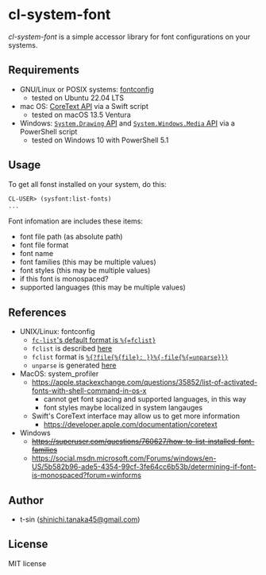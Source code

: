 # cl-system-font

*cl-system-font* is a simple accessor library for font configurations on your systems.

## Requirements

- GNU/Linux or POSIX systems: [fontconfig](https://www.freedesktop.org/wiki/Software/fontconfig/)
    - tested on Ubuntu 22.04 LTS
- mac OS: [CoreText API](https://developer.apple.com/documentation/coretext) via a Swift script
    - tested on macOS 13.5 Ventura 
- Windows: [`System.Drawing` API](https://learn.microsoft.com/ja-jp/dotnet/api/system.drawing?view=windowsdesktop-7.0) and [`System.Windows.Media` API](https://learn.microsoft.com/ja-jp/dotnet/api/system.windows.media?view=windowsdesktop-7.0) via a PowerShell script
    - tested on Windows 10 with PowerShell 5.1

## Usage

To get all fonst installed on your system, do this:

```lisp
CL-USER> (sysfont:list-fonts)
...
```

Font infomation are includes these items:

- font file path (as absolute path)
- font file format
- font name
- font families (this may be multiple values)
- font styles (this may be multiple values)
- if this font is monospaced?
- supported languages (this may be multiple values)

## References

- UNIX/Linux: fontconfig
    - [`fc-list`'s default format is `%{=fclist}`](https://gitlab.freedesktop.org/fontconfig/fontconfig/-/blob/f07d7c67e4de05c25ee391e99ee9368f1136317d/fc-list/fc-list.c#L181)
    - `fclist` is described [here](https://www.freedesktop.org/software/fontconfig/fontconfig-devel/fcpatternformat.html)
    - `fclist` format is [`%{?file{%{file}: }}%{-file{%{=unparse}}}`](https://gitlab.freedesktop.org/fontconfig/fontconfig/-/blob/f07d7c67e4de05c25ee391e99ee9368f1136317d/src/fcformat.c#L80)
    - `unparse` is generated [here](https://gitlab.freedesktop.org/fontconfig/fontconfig/-/blob/f07d7c67e4de05c25ee391e99ee9368f1136317d/src/fcname.c#L636)
- MacOS: system_profiler
    - https://apple.stackexchange.com/questions/35852/list-of-activated-fonts-with-shell-command-in-os-x
        - cannot get font spacing and supported languages, in this way
        - font styles maybe localized in system langauges
    - Swift's CoreText interface may allow us to get more information
        - https://developer.apple.com/documentation/coretext
- Windows
    - ~~https://superuser.com/questions/760627/how-to-list-installed-font-families~~
    - https://social.msdn.microsoft.com/Forums/windows/en-US/5b582b96-ade5-4354-99cf-3fe64cc6b53b/determining-if-font-is-monospaced?forum=winforms

## Author

- t-sin (<shinichi.tanaka45@gmail.com>)

## License

MIT license
